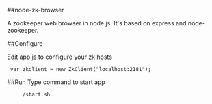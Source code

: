 ##node-zk-browser

A zookeeper web browser in node.js. It's based on express and node-zookeeper.

##Configure

Edit app.js to configure your zk hosts

     var zkclient = new ZkClient("localhost:2181");

##Run
Type command to start app

        ./start.sh
